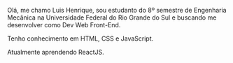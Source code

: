 Olá, me chamo Luis Henrique, sou estudanto do 8º semestre de Engenharia Mecânica na Universidade Federal do Rio Grande do Sul e buscando me desenvolver como Dev Web Front-End.

Tenho conhecimento em HTML, CSS e JavaScript.

Atualmente aprendendo ReactJS.

<!--
**albertiluis/albertiluis** is a ✨ _special_ ✨ repository because its `README.md` (this file) appears on your GitHub profile.

Here are some ideas to get you started:

- 🔭 I’m currently working on ...
- 🌱 I’m currently learning ...
- 👯 I’m looking to collaborate on ...
- 🤔 I’m looking for help with ...
- 💬 Ask me about ...
- 📫 How to reach me: ...
- 😄 Pronouns: ...
- ⚡ Fun fact: ...
-->

